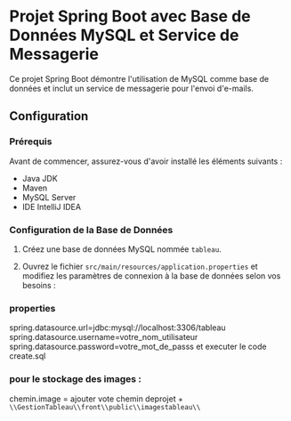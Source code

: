 # Projet Spring Boot avec Base de Données MySQL et Service de Messagerie
Ce projet Spring Boot démontre l'utilisation de MySQL comme base de données et inclut un service de messagerie pour l'envoi d'e-mails.
## Configuration
### Prérequis
Avant de commencer, assurez-vous d'avoir installé les éléments suivants :
- Java JDK
- Maven
- MySQL Server
- IDE IntelliJ IDEA
### Configuration de la Base de Données
1. Créez une base de données MySQL nommée `tableau`.

2. Ouvrez le fichier `src/main/resources/application.properties` et modifiez les paramètres de connexion à la base de données selon vos besoins :
### properties
   spring.datasource.url=jdbc:mysql://localhost:3306/tableau
   spring.datasource.username=votre_nom_utilisateur
   spring.datasource.password=votre_mot_de_passs
  et executer le code create.sql 
### pour le stockage des images :
chemin.image = ajouter vote chemin deprojet + `\\GestionTableau\\front\\public\\imagestableau\\`
